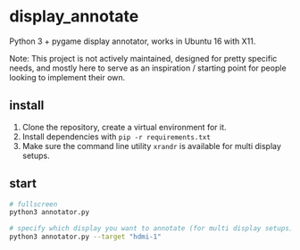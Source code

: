 # display_annotate

Python 3 + pygame display annotator, works in Ubuntu 16 with X11.

Note: This project is not actively maintained, designed for pretty specific needs, and mostly here to serve as an inspiration / starting point for people looking to implement their own.

## install

1. Clone the repository, create a virtual environment for it.
2. Install dependencies with `pip -r requirements.txt`
3. Make sure the command line utility `xrandr` is available for multi display setups.

## start

```bash
# fullscreen
python3 annotator.py

# specify which display you want to annotate (for multi display setups)
python3 annotator.py --target "hdmi-1"
```

